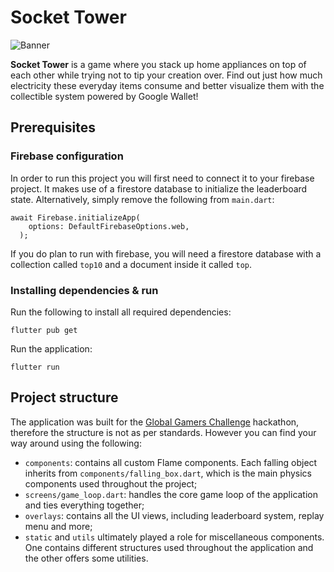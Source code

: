 # Socket Tower

![Banner](https://i.imgur.com/ixOwq3Z.png)

**Socket Tower** is a game where you stack up home appliances on top of each other while trying not to tip your creation over. Find out just how much electricity these everyday items consume and better visualize them with the collectible system powered by Google Wallet!


## Prerequisites

### Firebase configuration

In order to run this project you will first need to connect it to your firebase project. It makes use of a firestore database to initialize the leaderboard state. 
Alternatively, simply remove the following from `main.dart`:
```
await Firebase.initializeApp(
    options: DefaultFirebaseOptions.web,
  );
```

If you do plan to run with firebase, you will need a firestore database with a collection called `top10` and a document inside it called `top`.

### Installing dependencies & run

Run the following to install all required dependencies:
```
flutter pub get
```

Run the application:
```
flutter run
```


## Project structure

The application was built for the [Global Gamers Challenge](https://devpost.com/software/socket-showdown) hackathon, therefore the structure is not as per standards. However you can find your way around using the following:
- `components`: contains all custom Flame components. Each falling object inherits from `components/falling_box.dart`, which is the main physics components used throughout the project;
- `screens/game_loop.dart`: handles the core game loop of the application and ties everything together;
- `overlays`: contains all the UI views, including leaderboard system, replay menu and more;
- `static` and `utils` ultimately played a role for miscellaneous components. One contains different structures used throughout the application and the other offers some utilities.
